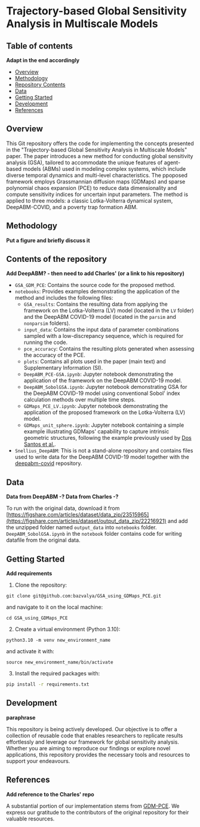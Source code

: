 # Trajectory-based Global Sensitivity Analysis in Multiscale Models

## Table of contents

**Adapt in the end accordingly**

- [Overview](#overview)
- [Methodology](#methodology)
- [Repository Contents](#repository-contents)
- [Data](#data)
- [Getting Started](#getting-started)
- [Development](#development)
- [References](#references)

## Overview
This Git repository offers the code for implementing the concepts presented in the "Trajectory-based Global Sensitivity Analysis in Multiscale Models" paper. The paper introduces a new method for conducting global sensitivity analysis (GSA), tailored to accommodate the unique features of agent-based models (ABMs) used in modeling complex systems, which include diverse temporal dynamics and multi-level characteristics. The ppoposed framework employs Grassmannian diffusion maps (GDMaps) and sparse polynomial chaos expansion (PCE) to reduce data dimensionality and compute sensitivity indices for uncertain input parameters. The method is applied to three models: a classic Lotka-Volterra dynamical system, DeepABM-COVID, and a poverty trap formation ABM. 

## Methodology
**Put a figure and briefly discuss it**

## Contents of the repository

**Add DeepABM?  -  then need to add Charles' (or a link to his repository)**

- `GSA_GDM_PCE`: Contains the source code for the proposed method.
- `notebooks`: Provides examples demonstrating the application of the method and includes the following files:
  - `GSA_results`: Contains the resulting data from applying the framework on the Lotka-Volterra (LV) model (located in the `LV` folder) and the DeepABM COVID-19 model (located in the `parsim` and `nonparsim` folders).
  - `input_data`: Contains the input data of parameter combinations sampled with a low-discrepancy sequence, which is required for running the code.
  - `pce_accuracy`: Contains the resulting plots generated when assessing the accuracy of the PCE.
  - `plots`: Contains all plots used in the paper (main text) and Supplementary Information (SI).
  - `DeepABM_PCE-GSA.ipynb`: Jupyter notebook demonstrating the application of the framework on the DeepABM COVID-19 model.
  - `DeepABM_SobolGSA.ipynb`: Jupyter notebook demonstrating GSA for the DeepABM COVID-19 model using conventional Sobol' index calculation methods over multiple time steps.
  - `GDMaps_PCE_LV.ipynb`: Jupyter notebook demonstrating the application of the proposed framework on the Lotka-Volterra (LV) model.
  - `GDMaps_unit_sphere.ipynb`: Jupyter notebook containing a simple example illustrating GDMaps' capability to capture intrinsic geometric structures, following the example previously used by [Dos Santos et al.](https://arxiv.org/abs/2009.07547).
- `Snellius_DeepABM`: This is not a stand-alone repository and contains files used to write data for the DeepABM COVID-19 model together with the [deepabm-covid](https://github.com/ayushchopra96/deepabm-covid.) repository.

## Data

**Data from DeepABM -?
Data from Charles -?**

To run with the original data, download it from [https://figshare.com/articles/dataset/data_zip/23515965](https://figshare.com/articles/dataset/output_data_zip/22216921) and add the unzipped folder named `output_data` into `notebooks` folder. `DeepABM_SobolGSA.ipynb` in the `notebook` folder contains code for writing datafile from the original data.

## Getting Started

**Add requirements**

1. Clone the repository:
```
git clone git@github.com:bazvalya/GSA_using_GDMaps_PCE.git
```
and navigate to it on the local machine:
```
cd GSA_using_GDMaps_PCE
```
2. Create a virtual environment (Python 3.10):
```
python3.10 -m venv new_environment_name
```
and activate it with:
```
source new_environment_name/bin/activate
```
3. Install the required packages with:
```bash
pip install -r requirements.txt
```

## Development

**paraphrase**

This repository is being actively developed. Our objective is to offer a collection of reusable code that enables researchers to replicate results effortlessly and leverage our framework for global sensitivity analysis. Whether you are aiming to reproduce our findings or explore novel applications, this repository provides the necessary tools and resources to support your endeavours.

## References 

**Add reference to the Charles' repo**

A substantial portion of our implementation stems from [GDM-PCE](https://github.com/katiana22/GDM-PCE). We express our gratitude to the contributors of the original repository for their valuable resources.
